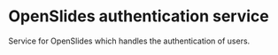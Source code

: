 # OpenSlides authentication service

Service for OpenSlides which handles the authentication of users.
